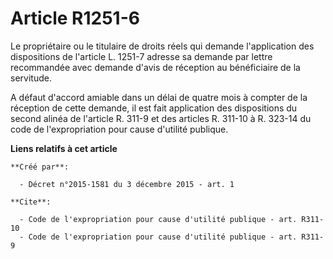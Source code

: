 # Article R1251-6

Le propriétaire ou le titulaire de droits réels qui demande l'application des dispositions de l'article L. 1251-7 adresse sa
demande par lettre recommandée avec demande d'avis de réception au bénéficiaire de la servitude. 

A défaut d'accord amiable dans un délai de quatre mois à compter de la réception de cette demande, il est fait application
des dispositions du second alinéa de l'article 
R. 311-9 
et des articles 
R. 311-10 à R. 323-14
du code de l'expropriation pour cause d'utilité publique.

**Liens relatifs à cet article**

	**Créé par**:

	  - Décret n°2015-1581 du 3 décembre 2015 - art. 1

	**Cite**:

	  - Code de l'expropriation pour cause d'utilité publique - art. R311-10
	  - Code de l'expropriation pour cause d'utilité publique - art. R311-9
